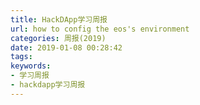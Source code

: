 ```yaml
---
title: HackDApp学习周报
url: how to config the eos's environment
categories: 周报(2019)
date: 2019-01-08 00:28:42
tags:
keywords:
- 学习周报
- hackdapp学习周报
---
```


<!-- //[学习周报-01W: 快速配置EOS开发环境](http://localhost:4000/archives/weekly01/)
[学习周报-02W: 精力管理与工作](http://localhost:4000/archives/weekly01/)
[学习周报-03W: 为什么要早起](http://localhost:4000/archives/weekly01/)
[学习周报-04W: workflowy推荐](http://localhost:4000/archives/weekly01/) -->
